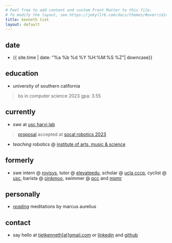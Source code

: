 ```yaml
---
# Feel free to add content and custom Front Matter to this file.
# To modify the layout, see https://jekyllrb.com/docs/themes/#overriding-theme-defaults
title: kenneth tiet
layout: default
---
```

 
## date
- {{ site.time | date: "%a %b %d %Y %H:%M:%S %Z"| downcase}}

## education
- university of southern california
> bs in computer science 2023 gpa: 3.55

<!-- - 2020 Pasadena City College
> AA in Computer Science GPA: 3.94 -->

## currently
- *swe* at [usc harvi lab](https://sites.usc.edu/culbertson/)
> [proposal](https://bpb-us-e2.wpmucdn.com/sites.uci.edu/dist/2/5230/files/2023/09/64_SCR_23_Kenneth_Tiet.pdf) accepted at [socal robotics 2023](https://sites.uci.edu/scr2023/)
- *teaching* robotics @ [institute of arts, music & science](http://www.iams-usa.org)

## formerly
- swe intern @ [rovisys](https://www.rovisys.com), tutor @ [elevateedu](https://elevateedu.com/), scholar @ [ucla cccp](https://www.aap.ucla.edu/units/cccp/), cyclist @ [usc](https://usccycling.com/), barista @ [oinkmoo](https://oinkmooteabar.square.site/), swimmer @ [pcc](https://pcclancers.com/sports/mswimdive/index) and [mpmr](https://www.gomotionapp.com/team/campmr/page/home)

## personally
- [*reading*](/) meditations by marcus aurelius

## contact
- say hello at [tietkenneth\[at\]gmail.com](mailto:tietkenneth@gmail.com) or [linkedin](https://www.linkedin.com/in/kennethtiet) and [github](https://www.github.com/kennethtiet)
